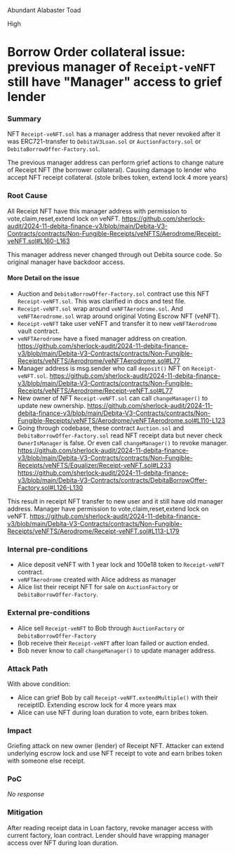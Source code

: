 Abundant Alabaster Toad

High

# Borrow Order collateral issue: previous manager of `Receipt-veNFT` still have "Manager" access to grief lender

### Summary
NFT `Receipt-veNFT.sol` has a manager address that never revoked after it was ERC721-transfer to `DebitaV3Loan.sol` or `AuctionFactory.sol` or `DebitaBorrowOffer-Factory.sol`.

The previous manager address can perform grief actions to change nature of Receipt NFT (the borrower collateral).
Causing damage to lender who accept NFT receipt collateral. (stole bribes token, extend lock 4 more years)
### Root Cause

All Receipt NFT have this manager address with permission to vote,claim,reset,extend lock on veNFT.
<https://github.com/sherlock-audit/2024-11-debita-finance-v3/blob/main/Debita-V3-Contracts/contracts/Non-Fungible-Receipts/veNFTS/Aerodrome/Receipt-veNFT.sol#L160-L163>

This manager address never changed through out Debita source code. So original manager have backdoor access.


#### More Detail on the issue

- Auction and `DebitaBorrowOffer-Factory.sol` contract use this NFT `Receipt-veNFT.sol`. This was clarified in docs and test file.
- `Receipt-veNFT.sol` wrap around `veNFTAerodrome.sol`. And `veNFTAerodrome.sol` wrap around original Voting Escrow NFT (veNFT).
- `Receipt-veNFT` take user veNFT and transfer it to new `veNFTAerodrome` vault contract.
- `veNFTAerodrome` have a fixed manager address on creation.
<https://github.com/sherlock-audit/2024-11-debita-finance-v3/blob/main/Debita-V3-Contracts/contracts/Non-Fungible-Receipts/veNFTS/Aerodrome/veNFTAerodrome.sol#L77>
- Manager address is msg.sender who call `deposit()` NFT on `Receipt-veNFT.sol`.
<https://github.com/sherlock-audit/2024-11-debita-finance-v3/blob/main/Debita-V3-Contracts/contracts/Non-Fungible-Receipts/veNFTS/Aerodrome/Receipt-veNFT.sol#L77>
- New owner of NFT `Receipt-veNFT.sol` can call `changeManager()` to update new ownership.
<https://github.com/sherlock-audit/2024-11-debita-finance-v3/blob/main/Debita-V3-Contracts/contracts/Non-Fungible-Receipts/veNFTS/Aerodrome/veNFTAerodrome.sol#L110-L123>
- Going through codebase, these contract `Auction.sol` and `DebitaBorrowOffer-Factory.sol` read NFT receipt data but never check `OwnerIsManager` is false. Or even call `changeManager()` to revoke manager.
<https://github.com/sherlock-audit/2024-11-debita-finance-v3/blob/main/Debita-V3-Contracts/contracts/Non-Fungible-Receipts/veNFTS/Equalizer/Receipt-veNFT.sol#L233>
<https://github.com/sherlock-audit/2024-11-debita-finance-v3/blob/main/Debita-V3-Contracts/contracts/DebitaBorrowOffer-Factory.sol#L126-L130>

This result in receipt NFT transfer to new user and it still have old manager address.
Manager have permission to vote,claim,reset,extend lock on veNFT.
<https://github.com/sherlock-audit/2024-11-debita-finance-v3/blob/main/Debita-V3-Contracts/contracts/Non-Fungible-Receipts/veNFTS/Aerodrome/Receipt-veNFT.sol#L113-L179>
### Internal pre-conditions

- Alice deposit veNFT with 1 year lock and 100e18 token to `Receipt-veNFT` contract.
- `veNFTAerodrome` created with Alice address as manager
- Alice list their receipt NFT for sale on `AuctionFactory` or `DebitaBorrowOffer-Factory`.
### External pre-conditions


- Alice sell `Receipt-veNFT` to Bob through `AuctionFactory` or `DebitaBorrowOffer-Factory`
- Bob receive their `Receipt-veNFT` after loan failed or auction ended.
- Bob never know to call `changeManager()` to update manager address.

### Attack Path


With above condition:

- Alice can grief Bob by call `Receipt-veNFT.extendMultiple()` with their receiptID. Extending escrow lock for 4 more years max
- Alice can use NFT during loan duration to vote, earn bribes token.

### Impact

Griefing attack on new owner (lender) of Receipt NFT.
Attacker can extend underlying escrow lock and use NFT receipt to vote and earn bribes token with someone else receipt.


### PoC

_No response_

### Mitigation


After reading receipt data in Loan factory, revoke manager access with current factory, loan contract.
Lender should have wrapping manager access over NFT during loan duration.

